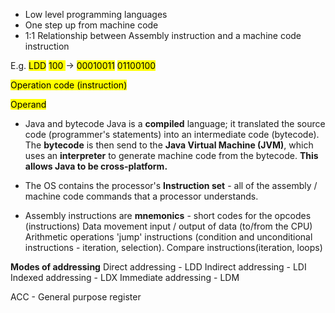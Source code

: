 - Low level programming languages
- One step up from machine code
- 1:1 Relationship between Assembly instruction and a machine code instruction

E.g. 
<mark class="hltr-blue">LDD</mark> <mark class="hltr-green">100 </mark>-> <mark class="hltr-blue">00010011</mark> <mark class="hltr-green">01100100</mark>

<mark class="hltr-blue">Operation code (instruction)</mark>

<mark class="hltr-green">Operand</mark>



- Java and bytecode
Java is a **compiled** language; it translated the source code (programmer's statements) into an intermediate code (bytecode).
The **bytecode** is then send to the **Java Virtual Machine (JVM)**, which uses an **interpreter** to generate machine code from the bytecode.
**This allows Java to be cross-platform.**


- The OS contains the processor's **Instruction set** - all of the assembly / machine code commands that a processor understands.

- Assembly instructions are **mnemonics** - short codes for the opcodes (instructions)
Data movement
input / output of data (to/from the CPU)
Arithmetic operations
'jump' instructions (condition and unconditional instructions - iteration, selection).
Compare instructions(iteration, loops)

**Modes of addressing**
Direct addressing - LDD
Indirect addressing - LDI
Indexed addressing - LDX
Immediate addressing - LDM

ACC - General purpose register
